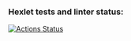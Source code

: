 ### Hexlet tests and linter status:
[![Actions Status](https://github.com/zHd4/java-project-78/actions/workflows/hexlet-check.yml/badge.svg)](https://github.com/zHd4/java-project-78/actions)